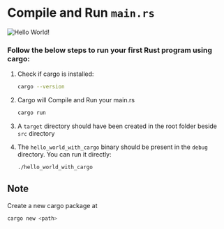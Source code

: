 # Compile and Run `main.rs`

![Hello World!](https://i.giphy.com/media/v1.Y2lkPTc5MGI3NjExejQwMjlqdTBzNW0zcjBjbmFhbGh6NzNnaWg2OWhrcXU2M3Z5OGNqZiZlcD12MV9pbnRlcm5hbF9naWZfYnlfaWQmY3Q9Zw/h408T6Y5GfmXBKW62l/giphy.gif)

### Follow the below steps to run your first Rust program using cargo: 
1. Check if cargo is installed:

    ```bash
    cargo --version
    ```
2. Cargo will Compile and Run your main.rs

    ```bash
    cargo run
    ```
3. A `target` directory should have been created in the root folder beside `src` directory
4. The `hello_world_with_cargo` binary should be present in the `debug` directory. You can run it directly:
    ```bash
    ./hello_world_with_cargo
    ```

## Note
Create a new cargo package at <path>
```bash
cargo new <path>
```
